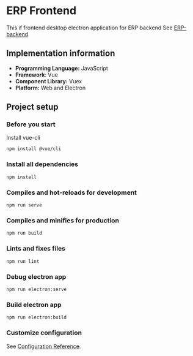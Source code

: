 # ERP Frontend
This if frontend desktop electron application for ERP backend
See [ERP-backend](https://github.com/Trikcter/ERP-Project)

## Implementation information
- **Programming Language:** JavaScript
- **Framework**: Vue
- **Component Library:** Vuex
- **Platform:** Web and Electron

## Project setup
### Before you start
Install vue-cli
```
npm install @vue/cli
```
### Install all dependencies
```
npm install
```

### Compiles and hot-reloads for development
```
npm run serve
```

### Compiles and minifies for production
```
npm run build
```

### Lints and fixes files
```
npm run lint
```

### Debug electron app
```
npm run electron:serve
```

### Build electron app
```
npm run electron:build
```

### Customize configuration
See [Configuration Reference](https://cli.vuejs.org/config/).
